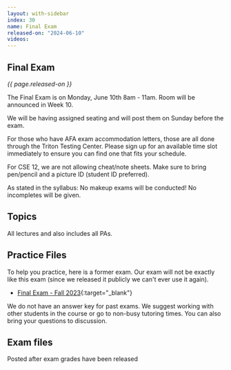 ```yaml
---
layout: with-sidebar
index: 30
name: Final Exam
released-on: "2024-06-10"
videos:
---
```


## Final Exam

_{{ page.released-on }}_

The Final Exam is on Monday, June 10th 8am - 11am. Room will be announced in Week 10.

We will be having assigned seating and will post them on Sunday before the exam.

For those who have AFA exam accommodation letters, those are all done through the Triton Testing Center. Please sign up for an available time slot immediately to ensure you can find one that fits your schedule.

For CSE 12, we are not allowing cheat/note sheets. Make sure to bring pen/pencil and a picture ID (student ID preferred).

As stated in the syllabus: No makeup exams will be conducted! No incompletes will be given.

## Topics

All lectures and also includes all PAs.

## Practice Files

To help you practice, here is a former exam. Our exam will not be exactly like this exam (since we released it publicly we can't ever use it again).

- [Final Exam - Fall 2023](https://drive.google.com/file/d/1INRHka5TWLgG4lHyNEdBC3teCXB_o7fs/view?usp=sharing){:target="_blank"}

We do not have an answer key for past exams. We suggest working with other students in the course or go to non-busy tutoring times. You can also bring your questions to discussion.

## Exam files

Posted after exam grades have been released
